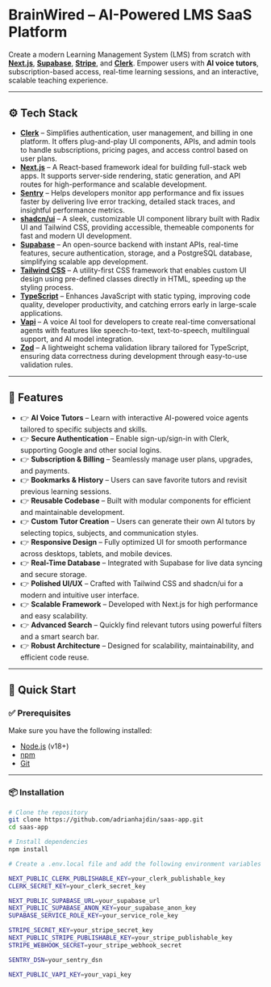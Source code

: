 #  BrainWired – AI-Powered LMS SaaS Platform

Create a modern Learning Management System (LMS) from scratch with **[Next.js](https://nextjs.org/)**, **[Supabase](https://supabase.com/)**, **[Stripe](https://stripe.com/)**, and **[Clerk](https://clerk.dev/)**. Empower users with **AI voice tutors**, subscription-based access, real-time learning sessions, and an interactive, scalable teaching experience.

---

## ⚙ Tech Stack

- **[Clerk](https://clerk.dev/)** – Simplifies authentication, user management, and billing in one platform. It offers plug-and-play UI components, APIs, and admin tools to handle subscriptions, pricing pages, and access control based on user plans.  
- **[Next.js](https://nextjs.org/)** – A React-based framework ideal for building full-stack web apps. It supports server-side rendering, static generation, and API routes for high-performance and scalable development.  
- **[Sentry](https://sentry.io/)** – Helps developers monitor app performance and fix issues faster by delivering live error tracking, detailed stack traces, and insightful performance metrics.  
- **[shadcn/ui](https://ui.shadcn.com/)** – A sleek, customizable UI component library built with Radix UI and Tailwind CSS, providing accessible, themeable components for fast and modern UI development.  
- **[Supabase](https://supabase.com/)** – An open-source backend with instant APIs, real-time features, secure authentication, storage, and a PostgreSQL database, simplifying scalable app development.  
- **[Tailwind CSS](https://tailwindcss.com/)** – A utility-first CSS framework that enables custom UI design using pre-defined classes directly in HTML, speeding up the styling process.  
- **[TypeScript](https://www.typescriptlang.org/)** – Enhances JavaScript with static typing, improving code quality, developer productivity, and catching errors early in large-scale applications.  
- **[Vapi](https://www.vapi.ai/)** – A voice AI tool for developers to create real-time conversational agents with features like speech-to-text, text-to-speech, multilingual support, and AI model integration.  
- **[Zod](https://zod.dev/)** – A lightweight schema validation library tailored for TypeScript, ensuring data correctness during development through easy-to-use validation rules.  

---

## 🔋 Features

- 👉 **AI Voice Tutors** – Learn with interactive AI-powered voice agents tailored to specific subjects and skills.  
- 👉 **Secure Authentication** – Enable sign-up/sign-in with Clerk, supporting Google and other social logins.  
- 👉 **Subscription & Billing** – Seamlessly manage user plans, upgrades, and payments.  
- 👉 **Bookmarks & History** – Users can save favorite tutors and revisit previous learning sessions.  
- 👉 **Reusable Codebase** – Built with modular components for efficient and maintainable development.  
- 👉 **Custom Tutor Creation** – Users can generate their own AI tutors by selecting topics, subjects, and communication styles.  
- 👉 **Responsive Design** – Fully optimized UI for smooth performance across desktops, tablets, and mobile devices.  
- 👉 **Real-Time Database** – Integrated with Supabase for live data syncing and secure storage.  
- 👉 **Polished UI/UX** – Crafted with Tailwind CSS and shadcn/ui for a modern and intuitive user interface.  
- 👉 **Scalable Framework** – Developed with Next.js for high performance and easy scalability.  
- 👉 **Advanced Search** – Quickly find relevant tutors using powerful filters and a smart search bar.  
- 👉 **Robust Architecture** – Designed for scalability, maintainability, and efficient code reuse.  

---

## 🚀 Quick Start

### ✅ Prerequisites

Make sure you have the following installed:

- [Node.js](https://nodejs.org/) (v18+)
- [npm](https://www.npmjs.com/)
- [Git](https://git-scm.com/)

---

### 📦 Installation

```bash
# Clone the repository
git clone https://github.com/adrianhajdin/saas-app.git
cd saas-app

# Install dependencies
npm install

# Create a .env.local file and add the following environment variables

NEXT_PUBLIC_CLERK_PUBLISHABLE_KEY=your_clerk_publishable_key
CLERK_SECRET_KEY=your_clerk_secret_key

NEXT_PUBLIC_SUPABASE_URL=your_supabase_url
NEXT_PUBLIC_SUPABASE_ANON_KEY=your_supabase_anon_key
SUPABASE_SERVICE_ROLE_KEY=your_service_role_key

STRIPE_SECRET_KEY=your_stripe_secret_key
NEXT_PUBLIC_STRIPE_PUBLISHABLE_KEY=your_stripe_publishable_key
STRIPE_WEBHOOK_SECRET=your_stripe_webhook_secret

SENTRY_DSN=your_sentry_dsn

NEXT_PUBLIC_VAPI_KEY=your_vapi_key
